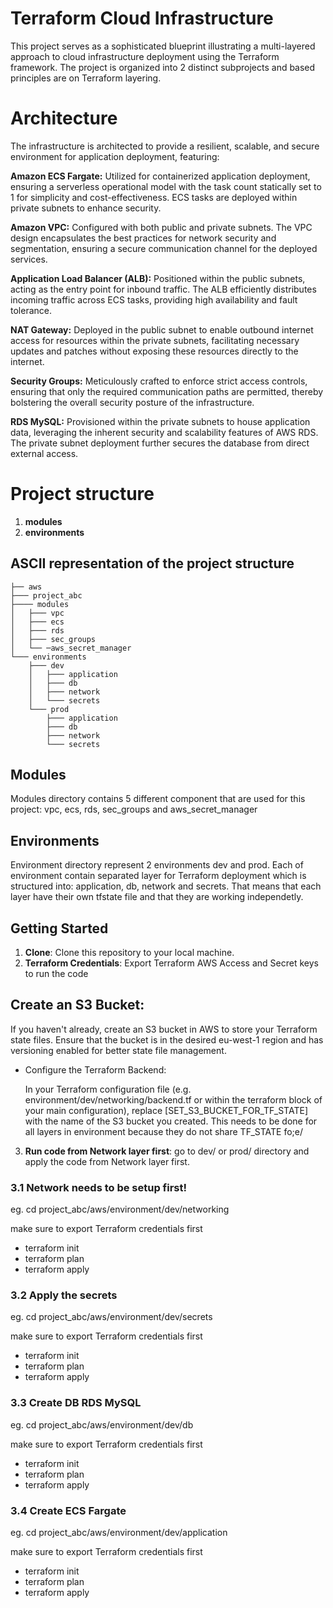 # Terraform Cloud Infrastructure


This project serves as a sophisticated blueprint illustrating a multi-layered approach to cloud infrastructure deployment using the Terraform framework. The project is organized into 2 distinct subprojects and based principles are on Terraform layering.

# Architecture 

The infrastructure is architected to provide a resilient, scalable, and secure environment for application deployment, featuring:

**Amazon ECS Fargate:** Utilized for containerized application deployment, ensuring a serverless operational model with the task count statically set to 1 for simplicity and cost-effectiveness. ECS tasks are deployed within private subnets to enhance security.

**Amazon VPC:** Configured with both public and private subnets. The VPC design encapsulates the best practices for network security and segmentation, ensuring a secure communication channel for the deployed services.

**Application Load Balancer (ALB):** Positioned within the public subnets, acting as the entry point for inbound traffic. The ALB efficiently distributes incoming traffic across ECS tasks, providing high availability and fault tolerance.

**NAT Gateway:** Deployed in the public subnet to enable outbound internet access for resources within the private subnets, facilitating necessary updates and patches without exposing these resources directly to the internet.

**Security Groups:** Meticulously crafted to enforce strict access controls, ensuring that only the required communication paths are permitted, thereby bolstering the overall security posture of the infrastructure.

**RDS MySQL:** Provisioned within the private subnets to house application data, leveraging the inherent security and scalability features of AWS RDS. The private subnet deployment further secures the database from direct external access.

# Project structure


1. **modules**
2. **environments**

## ASCII representation of the project structure

```
├── aws
├─── project_abc
├──── modules
│   ├─── vpc
│   ├─── ecs
│   ├─── rds
│   ├─── sec_groups
│   └── ─aws_secret_manager
└─── environments
    ├─── dev
    │   ├─── application
    │   ├─── db
    │   ├─── network
    │   └─── secrets
    └─── prod
        ├─── application
        ├─── db
        ├─── network
        └─── secrets
```

## Modules

Modules directory contains 5 different component that are used for this project: vpc, ecs, rds, sec_groups and aws_secret_manager

## Environments

Environment directory represent 2 environments dev and prod. Each of environment contain separated layer for Terraform deployment which is structured into: application, db, network and secrets. That means that each layer have their own tfstate file and that they are working independetly.

## Getting Started

1. **Clone**: Clone this repository to your local machine.
2. **Terraform Credentials**: Export Terraform AWS Access and Secret keys to run the code

## Create an S3 Bucket:

If you haven't already, create an S3 bucket in AWS to store your Terraform state files. Ensure that the bucket is in the desired eu-west-1 region and has versioning enabled for better state file management.

- Configure the Terraform Backend:

  In your Terraform configuration file (e.g. environment/dev/networking/backend.tf or within the terraform block of your main configuration), replace [SET_S3_BUCKET_FOR_TF_STATE] with the name of the S3 bucket you created. This needs to be done for all layers in environment because they do not share TF_STATE fo;e/

3. **Run code from Network layer first**: go to dev/ or prod/ directory and apply the code from Network layer first. 

  ### 3.1  Network needs to be setup first!
  
  eg. cd project_abc/aws/environment/dev/networking

  make sure to export Terraform credentials first

 - terraform init
 - terraform plan
 - terraform apply
 
  ### 3.2  Apply the secrets
  
  eg. cd project_abc/aws/environment/dev/secrets

  make sure to export Terraform credentials first

 - terraform init
 - terraform plan
 - terraform apply

  ### 3.3  Create DB RDS MySQL
  
  eg. cd project_abc/aws/environment/dev/db

  make sure to export Terraform credentials first

 - terraform init
 - terraform plan
 - terraform apply

  ### 3.4  Create ECS Fargate
  
  eg. cd project_abc/aws/environment/dev/application

  make sure to export Terraform credentials first

 - terraform init
 - terraform plan
 - terraform apply
